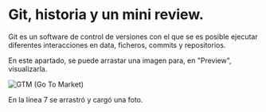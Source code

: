 # Git, historia y un mini review.

Git es un software de control de versiones con el que se es posible ejecutar diferentes interacciones en data, ficheros, commits y repositorios.

En este apartado, se puede arrastar una imagen para, en "Preview", visualizarla.

![GTM (Go To Market)](https://github.com/ANDYCV377/ANDY377_Projecto1/assets/126911763/3b1a9a0a-4925-4eef-9e14-a54ad318c20e)

En la línea 7 se arrastró y cargó una foto.
